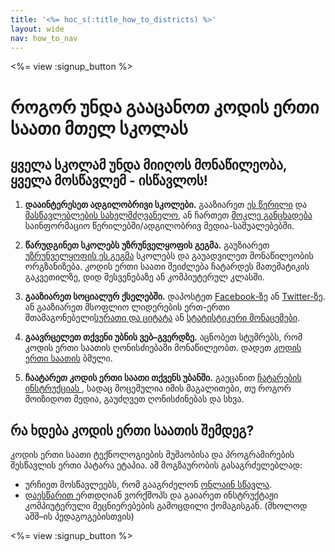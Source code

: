 ```yaml
---
title: '<%= hoc_s(:title_how_to_districts) %>'
layout: wide
nav: how_to_nav
---
```

<%= view :signup_button %>

# როგორ უნდა გააცანოთ კოდის ერთი საათი მთელ სკოლას

## ყველა სკოლამ უნდა მიიღოს მონაწილეობა, ყველა მოსწავლემ - ისწავლოს!

1. **დააინტერესეთ ადგილობრივი სკოლები.** გააზიარეთ [ეს წერილი](<%= resolve_url('/promote/resources#sample-emails') %>) და [მასწავლებლების სახელმძღვანელო](<%= resolve_url('/how-to') %>), ან ჩართეთ [მოკლე განცხადება ](<%= resolve_url('/promote/stats') %>) საინფორმაციო წერილებში/ადგილობრივ მედია-საშუალებებში.

2. **წარუდგინეთ სკოლებს უზრუნველყოფის გეგმა.** გაუზიარეთ [უზრუნველყოფის ეს გეგმა](<%= localized_file('/files/HOC_Logistics_plan.pdf') %>) სკოლებს და გაუადვილეთ მონაწილეობის ორგზანიზება. კოდის ერთი საათი შეიძლება ჩატარდეს მათემატიკის გაკვეთილზე, დიდ შესვენებაზე ან კომპიუტერულ კლასში.

3. **გააზიარეთ სოციალურ ქსელებში.** დაპოსტეთ [Facebook-ზე](https://www.facebook.com/sharer/sharer.php?u=http%3A%2F%2Fhourofcode.com%2Fus) ან [Twitter-ზე](https://twitter.com/intent/tweet?url=http%3A%2F%2Fhourofcode.com&text=I%27m%20participating%20in%20this%20year%27s%20%23HourOfCode%2C%20are%20you%3F%20%40codeorg&original_referer=https%3A%2F%2Fwww.google.com%2Furl%3Fq%3Dhttps%253A%252F%252Ftwitter.com%252Fshare%253Fhashtags%253D%2526amp%253Brelated%253Dcodeorg%2526amp%253Btext%253DI%252527m%252Bparticipating%252Bin%252Bthis%252Byear%252527s%252B%252523HourOfCode%25252C%252Bare%252Byou%25253F%252B%252540codeorg%2526amp%253Burl%253Dhttp%25253A%25252F%25252Fhourofcode.com%26sa%3DD%26sntz%3D1%26usg%3DAFQjCNE1GLTUbKZfMlEh9Aj5w0iswz6PYQ&related=codeorg&hashtags=). ან გააზიარეთ მსოფლიო ლიდერების ერთ-ერთი შთამაგონებელი[სურათი და ციტატა](<%= resolve_url('/promote/resources#social') %>) ან [სტატისტიკური მონაცემები](<%= resolve_url('/promote/stats') %>).

4. **გაავრცელეთ თქვენი უბნის ვებ–გვერდზე.** აცნობეთ სტუმრებს, რომ კოდის ერთი საათის ღონისძიებაში მონაწილეობთ. დადეთ [კოდის ერთი საათის](<%= resolve_url('/') %>) ბმული.

5. **ჩაატარეთ კოდის ერთი საათი თქვენს უბანში.** გაეცანით [ჩატარების ინსტრუქციას ](<%= resolve_url('/how-to/events') %>), სადაც მოცემულია იმის მაგალითები, თუ როგორ მოიზიდოთ მედია, გაუძღვეთ ღონისძინებას და სხვა.

## რა ხდება კოდის ერთი საათის შემდეგ?

კოდის ერთი საათი ტექნოლოგიების მუშაობისა და პროგრამირების შესწავლის ერთი პატარა ეტაპია. ამ მოგზაურობის გასაგრძელებლად:

- ურჩიეთ მოსწავლეებს, რომ გააგრძელონ [ონლაინ სწავლა](<%= resolve_url('https://code.org/learn/beyond') %>).
- [დაესწარით ](<%= resolve_url('https://code.org/professional-development-workshops') %>) ერთდღიან ვორქშოპს და გაიარეთ ინსტრუქტაჟი კომპიუტერული მეცნიერებების გამოცდილი ქომაგისგან. (მხოლოდ აშშ–ის პედაგოგებისთვის)

<%= view :signup_button %>